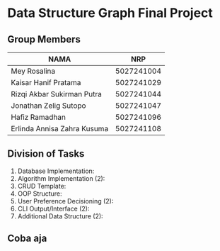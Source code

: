 # Data Structure Graph Final Project

## Group Members
NAMA | NRP
--- | ---
Mey Rosalina | 5027241004
Kaisar Hanif Pratama | 5027241029
Rizqi Akbar Sukirman Putra | 5027241044
Jonathan Zelig Sutopo | 5027241047
Hafiz Ramadhan | 5027241096
Erlinda Annisa Zahra Kusuma | 5027241108

## Division of Tasks
1. Database Implementation: 
2. Algorithm Implementation (2): 
3. CRUD Template: 
4. OOP Structure: 
5. User Preference Decisioning (2): 
6. CLI Output/Interface (2): 
7. Additional Data Structure (2): 

## Coba aja